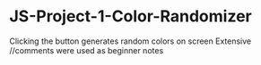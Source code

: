 # JS-Project-1-Color-Randomizer
Clicking the button generates random colors on screen
Extensive //comments were used as beginner notes
